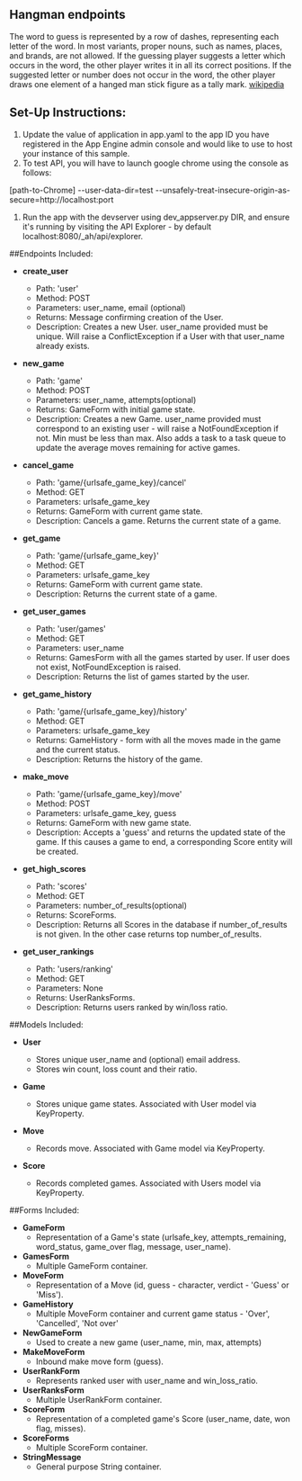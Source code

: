 ## Hangman endpoints

The word to guess is represented by a row of dashes, representing each letter of the word. In most variants, proper nouns, such as names, places, and brands, are not allowed. If the guessing player suggests a letter which occurs in the word, the other player writes it in all its correct positions. If the suggested letter or number does not occur in the word, the other player draws one element of a hanged man stick figure as a tally mark. [wikipedia](https://en.wikipedia.org/wiki/Hangman_(game))


## Set-Up Instructions:
1.  Update the value of application in app.yaml to the app ID you have registered
 in the App Engine admin console and would like to use to host your instance of this sample.
1.  To test API, you will have to launch google chrome using the console as follows:

 [path-to-Chrome] --user-data-dir=test --unsafely-treat-insecure-origin-as-secure=http://localhost:port

1.  Run the app with the devserver using dev_appserver.py DIR, and ensure it's
 running by visiting the API Explorer - by default localhost:8080/_ah/api/explorer.


##Endpoints Included:
 - **create_user**
    - Path: 'user'
    - Method: POST
    - Parameters: user_name, email (optional)
    - Returns: Message confirming creation of the User.
    - Description: Creates a new User. user_name provided must be unique. Will
    raise a ConflictException if a User with that user_name already exists.

 - **new_game**
    - Path: 'game'
    - Method: POST
    - Parameters: user_name, attempts(optional)
    - Returns: GameForm with initial game state.
    - Description: Creates a new Game. user_name provided must correspond to an
    existing user - will raise a NotFoundException if not. Min must be less than
    max. Also adds a task to a task queue to update the average moves remaining
    for active games.

 - **cancel_game**
    - Path: 'game/{urlsafe_game_key}/cancel'
    - Method: GET
    - Parameters: urlsafe_game_key
    - Returns: GameForm with current game state.
    - Description: Cancels a game. Returns the current state of a game.

 - **get_game**
    - Path: 'game/{urlsafe_game_key}'
    - Method: GET
    - Parameters: urlsafe_game_key
    - Returns: GameForm with current game state.
    - Description: Returns the current state of a game.

  - **get_user_games**
    - Path: 'user/games'
    - Method: GET
    - Parameters: user_name
    - Returns: GamesForm with all the games started by user. If user does not exist,
    NotFoundException is raised.
    - Description: Returns the list of games started by the user.

  - **get_game_history**
    - Path: 'game/{urlsafe_game_key}/history'
    - Method: GET
    - Parameters: urlsafe_game_key
    - Returns: GameHistory - form with all the moves made in the game and the current
    status.
    - Description: Returns the history of the game.

 - **make_move**
    - Path: 'game/{urlsafe_game_key}/move'
    - Method: POST
    - Parameters: urlsafe_game_key, guess
    - Returns: GameForm with new game state.
    - Description: Accepts a 'guess' and returns the updated state of the game.
    If this causes a game to end, a corresponding Score entity will be created.

 - **get_high_scores**
    - Path: 'scores'
    - Method: GET
    - Parameters: number_of_results(optional)
    - Returns: ScoreForms.
    - Description: Returns all Scores in the database if number_of_results is not given.
    In the other case returns top number_of_results.

 - **get_user_rankings**
    - Path: 'users/ranking'
    - Method: GET
    - Parameters: None
    - Returns: UserRanksForms.
    - Description: Returns users ranked by win/loss ratio.


##Models Included:
 - **User**
    - Stores unique user_name and (optional) email address.
    - Stores win count, loss count and their ratio.

 - **Game**
    - Stores unique game states. Associated with User model via KeyProperty.

 - **Move**
    - Records move. Associated with Game model via KeyProperty.

 - **Score**
    - Records completed games. Associated with Users model via KeyProperty.

##Forms Included:
 - **GameForm**
    - Representation of a Game's state (urlsafe_key, attempts_remaining,
    word_status, game_over flag, message, user_name).
 - **GamesForm**
    - Multiple GameForm container.
 - **MoveForm**
    - Representation of a Move (id, guess - character, verdict - 'Guess' or 'Miss').
 - **GameHistory**
    - Multiple MoveForm container and current game status - 'Over', 'Cancelled', 'Not over'
 - **NewGameForm**
    - Used to create a new game (user_name, min, max, attempts)
 - **MakeMoveForm**
    - Inbound make move form (guess).
 - **UserRankForm**
    - Represents ranked user with user_name and win_loss_ratio.
 - **UserRanksForm**
    - Multiple UserRankForm container.
 - **ScoreForm**
    - Representation of a completed game's Score (user_name, date, won flag,
    misses).
 - **ScoreForms**
    - Multiple ScoreForm container.
 - **StringMessage**
    - General purpose String container.